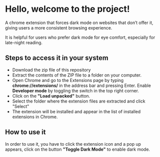 # Hello, welcome to the project!
A chrome extension that forces dark mode on websites that don’t offer it, giving users a more consistent browsing experience.<br>

It is helpful for users who prefer dark mode for eye comfort, especially for late-night reading.<br>
## Steps to access it in your system

- Download the zip file of this repository
- Extract the contents of the ZIP file to a folder on your computer.
- Open Chrome and go to the Extensions page by typing **chrome://extensions/** in the address bar and pressing Enter. Enable **Developer mode** by toggling the switch in the top right corner.
- Click on the **"Load unpacked"** button.
- Select the folder where the extension files are extracted and click "Select" 
- The extension will be installed and appear in the list of installed extensions in Chrome.
## How to use it
In order to use it, you have to click the extension icon and a pop up appears, click on the button **"Toggle Dark Mode"** to enable dark mode.
